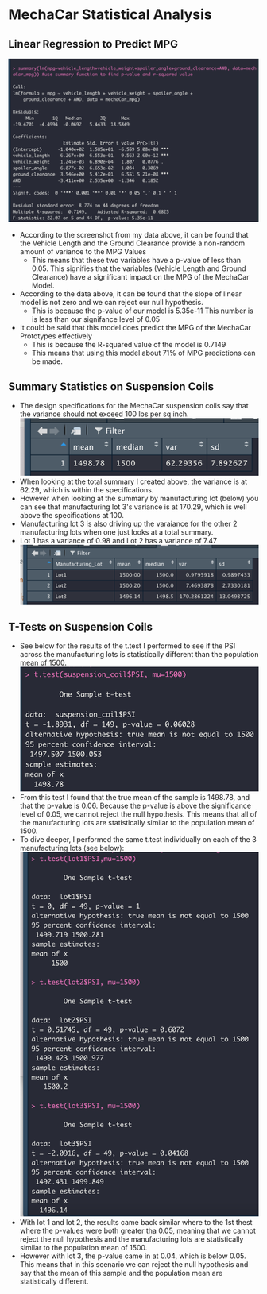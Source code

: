 # MechaCar Statistical Analysis
## Linear Regression to Predict MPG
![](deliverable1.png)
* According to the screenshot from my data above, it can be found that the Vehicle Length and the Ground Clearance provide a non-random amount of variance to the MPG Values
  * This means that these two variables have a p-value of less than 0.05.  This signifies that the variables (Vehicle Length and Ground Clearance) have a significant impact on the MPG of the MechaCar Model.
* According to the data above, it can be found that the slope of linear model is not zero and we can reject our null hypothesis.
  * This is because the p-value of our model is 5.35e-11 This number is is less than our signifance level of 0.05
* It could be said that this model does predict the MPG of the MechaCar Prototypes effectively
  * This is because the R-squared value of the model is 0.7149
  * This means that using this model about 71% of MPG predictions can be made. 
## Summary Statistics on Suspension Coils
* The design specifications for the MechaCar suspension coils say that the variance should not exceed 100 lbs per sq inch.  
![](total_summary.png)
* When looking at the total summary I created above, the variance is at 62.29, which is within the specifications.
* However when looking at the summary by manufacturing lot (below) you can see that manufacturing lot 3's variance is at 170.29, which is well above the specifications at 100.
* Manufacturing lot 3 is also driving up the varaiance for the other 2 manufacturing lots when one just looks at a total summary. 
* Lot 1 has a variance of 0.98 and Lot 2 has a variance of 7.47
![](lot_summary.png)
## T-Tests on Suspension Coils
* See below for the results of the t.test I performed to see if the PSI across the manufacturing lots is statistically different than the population mean of 1500.
![](t_test_summary.png)
* From this test I found that the true mean of the sample is 1498.78, and that the p-value is 0.06.  Because the p-value is above the significance level of 0.05, we cannot reject the null hypothesis.  This means that all of the manufacturing lots are statistically similar to the population mean of 1500.
* To dive deeper, I performed the same t.test individually on each of the 3 manufacturing lots (see below):
![](t_test_lots.png)
* With lot 1 and lot 2, the results came back similar where to the 1st thest where the p-values were both greater tha 0.05, meaning that we cannot reject the null hypothesis and the manufacturing lots are statistically similar to the population mean of 1500.
* However with lot 3, the p-value came in at 0.04, which is below 0.05. This means that in this scenario we can reject the null hypothesis and say that the mean of this sample and the population mean are statistically different.
